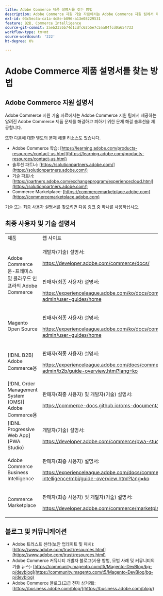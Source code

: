 ```yaml
---
title: Adobe Commerce 제품 설명서를 찾는 방법
description: Adobe Commerce 지원 기술 자료에서는 Adobe Commerce 지원 팀에서 제공하는 알려진 Adobe Commerce 제품 문제를 해결하고 피하기 위한 문제 해결 솔루션을 제공합니다.
exl-id: 03c5ec4a-ca1a-4c8e-b896-a13e08229531
feature: B2B, Commerce Intelligence
source-git-commit: 2aeb2355b74d1cdfc62b5e7c5aa04fcd0a654733
workflow-type: tm+mt
source-wordcount: '222'
ht-degree: 0%

---
```


# Adobe Commerce 제품 설명서를 찾는 방법

## Adobe Commerce 지원 설명서

Adobe Commerce 지원 기술 자료에서는 Adobe Commerce 지원 팀에서 제공하는 알려진 Adobe Commerce 제품 문제를 해결하고 피하기 위한 문제 해결 솔루션을 제공합니다.

또한 다음에 대한 별도의 문제 해결 리소스도 있습니다.

* Adobe Commerce 학습: [https://learning.adobe.com/products-resources/contact-us.html](https://learning.adobe.com/products-resources/contact-us.html)
* 솔루션 파트너: [https://solutionpartners.adobe.com/](https://solutionpartners.adobe.com/)
* 기술 파트너: [https://partners.adobe.com/exchangeprogram/experiencecloud.html](https://solutionpartners.adobe.com/)
* Commerce Marketplace: [https://commercemarketplace.adobe.com](https://commercemarketplace.adobe.com)

기술 또는 최종 사용자 설명서를 찾으려면 다음 링크 중 하나를 사용하십시오.

## 최종 사용자 및 기술 설명서

<table>
<tbody>
<tr>
<td>제품</td>
<td>웹 사이트</td>
</tr>
<tr>
<td rowspan="2">Adobe Commerce 온-프레미스 및
클라우드 인프라의 Adobe Commerce</td>
<td>
<p>개발자(기술) 설명서:</p>
<p><a href="https://developer.adobe.com/commerce/docs/">https://developer.adobe.com/commerce/docs/</a></p>
</td>
</tr>
<tr>
<td>
<p>판매자(최종 사용자) 설명서:</p>
<p><a href="https://experienceleague.adobe.com/ko/docs/commerce-admin/user-guides/home">https://experienceleague.adobe.com/ko/docs/commerce-admin/user-guides/home</a></p>
</td>
</tr>
<tr>
<td>
<p>Magento Open Source</p>
<p> </p>
</td>
<td>
<p>판매자(최종 사용자) 설명서:</p>
<p><a href="https://experienceleague.adobe.com/ko/docs/commerce-admin/user-guides/home">https://experienceleague.adobe.com/ko/docs/commerce-admin/user-guides/home</a></p>
</td>
</tr>
<tr>
<td>
<p>[!DNL B2B] Adobe Commerce용</p>
<p> </p>
</td>
<td>
<p>판매자(최종 사용자) 설명서:</p>
<p><a href="https://experienceleague.adobe.com/docs/commerce-admin/b2b/guide-overview.html?lang=ko">https://experienceleague.adobe.com/docs/commerce-admin/b2b/guide-overview.html?lang=ko</a></p>
</td>
</tr>
<tr>
<td>[!DNL Order Management System (OMS)] Adobe Commerce용</td>
<td>
<p>판매자(최종 사용자) 및 개발자(기술) 설명서:</p>
<p><a href="https://commerce-docs.github.io/oms-documentation-archive/">https://commerce-docs.github.io/oms-documentation-archive/</a></p>
</td>
</tr>
<tr>
<td>[!DNL Progressive Web App] (PWA Studio)</td>
<td>
<p>개발자(기술) 설명서:</p>
<p><a href="https://developer.adobe.com/commerce/pwa-studio/">https://developer.adobe.com/commerce/pwa-studio/</a></p>
</td>
</tr>
<tr>
<td>Adobe Commerce Business Intelligence</td>
<td>
<p>판매자(최종 사용자) 설명서:</p>
<p><a href="https://experienceleague.adobe.com/docs/commerce-business-intelligence/mbi/guide-overview.html?lang=ko">https://experienceleague.adobe.com/docs/commerce-business-intelligence/mbi/guide-overview.html?lang=ko</a></p>
</td>
</tr>
<tr>
<td>Commerce Marketplace</td>
<td>
<p>판매자(최종 사용자) 및 개발자(기술) 설명서:</p>
<p><a href="https://developer.adobe.com/commerce/marketplace/guides/sellers/">https://developer.adobe.com/commerce/marketplace/guides/sellers/</a></p>
</td>
</tr>
</tbody>
</table>


## 블로그 및 커뮤니케이션

* Adobe 트러스트 센터(보안 업데이트 및 패치): [https://www.adobe.com/trust/resources.html](https://www.adobe.com/trust/resources.html)
* Adobe Commerce 커뮤니티 개발자 블로그(사용 방법, 모범 사례 및 커뮤니티의 기술 뉴스): [https://community.magento.com/t5/Magento-DevBlog/bg-p/devblog](https://community.magento.com/t5/Magento-DevBlog/bg-p/devblog)
* Adobe Commerce 블로그(고급 전자 상거래):[https://business.adobe.com/blog/](https://business.adobe.com/blog/)
